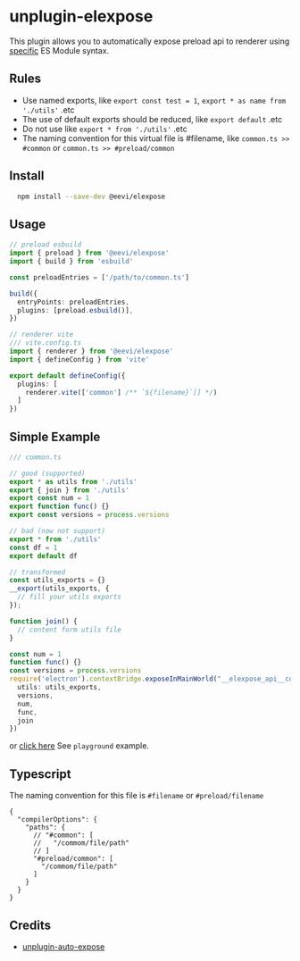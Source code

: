 # unplugin-elexpose

This plugin allows you to automatically expose preload api to renderer using [specific](#Rules) ES Module syntax.

## Rules

- Use named exports, like `export const test = 1`, `export * as name from './utils'` .etc
- The use of default exports should be reduced, like `export default` .etc
- Do not use like `export * from './utils'` .etc
- The naming convention for this virtual file is #filename, like `common.ts >> #common` or `common.ts >> #preload/common`

## Install

```bash
  npm install --save-dev @eevi/elexpose
```

## Usage

```typescript
// preload esbuild
import { preload } from '@eevi/elexpose'
import { build } from 'esbuild'

const preloadEntries = ['/path/to/common.ts']

build({
  entryPoints: preloadEntries,
  plugins: [preload.esbuild()],
})

// renderer vite
/// vite.config.ts
import { renderer } from '@eevi/elexpose'
import { defineConfig } from 'vite'

export default defineConfig({
  plugins: [
    renderer.vite(['common'] /** `${filename}`[] */)
  ]
})
```

## Simple Example

```ts
/// common.ts

// good (supported)
export * as utils from './utils'
export { join } from './utils'
export const num = 1
export function func() {}
export const versions = process.versions

// bad (now not support)
export * from './utils'
const df = 1
export default df

// transformed
const utils_exports = {}
__export(utils_exports, {
  // fill your utils exports
});

function join() {
  // content form utils file
}

const num = 1
function func() {}
const versions = process.versions
require('electron').contextBridge.exposeInMainWorld("__elexpose_api__common", {
  utils: utils_exports,
  versions,
  num,
  func,
  join
})
```

or [click here](/playground) See `playground` example.

## Typescript

The naming convention for this file is `#filename` or `#preload/filename`

```json5
{
  "compilerOptions": {
    "paths": {
      // "#common": [
      //   "/commom/file/path"
      // ]
      "#preload/common": [
        "/commom/file/path"
      ]
    }
  }
}
```

## Credits

- [unplugin-auto-expose](https://github.com/cawa-93/unplugin-auto-expose)
